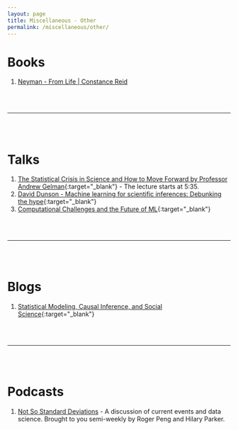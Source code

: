 ```yaml
---
layout: page
title: Miscellaneous - Other
permalink: /miscellaneous/other/
---
```

Books
===

1. [Neyman - From Life \| Constance Reid](https://www.amazon.com/Neyman-Life-Constance-Reid/dp/0387907475)


<br><br>
- - -
<br><br>

Talks
===


1. [The Statistical Crisis in Science and How to Move Forward by Professor Andrew Gelman](https://www.youtube.com/watch?v=KS3yPw91iC0&t=335){:target="_blank"} - The lecture starts at 5:35.
2. [David Dunson - Machine learning for scientific inferences: Debunking the hype](https://www.youtube.com/watch?v=UYp2GGo2KKU){:target="_blank"}
3. [Computational Challenges and the Future of ML](https://www.youtube.com/watch?v=uyZOcUDhIbY&index=22&list=PLgKuh-lKre12eXz4dnvc8oervo2_Af4iU){:target="_blank"}

<br><br>
- - -
<br><br>

Blogs
===

1. [Statistical Modeling, Causal Inference, and Social Science](andrewgelman.com){:target="_blank"}

<br><br>
- - -
<br><br>

Podcasts
===

1. [Not So Standard Deviations](http://www.nssdeviations.com) - A discussion of current events and data science. Brought to you semi-weekly by Roger Peng and Hilary Parker.